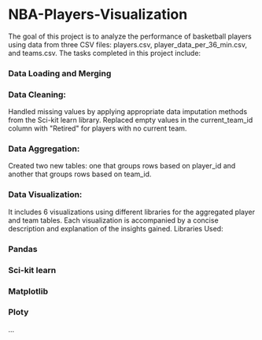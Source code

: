 # NBA-Players-Visualization
The goal of this project is to analyze the performance of basketball players using data from three CSV files: players.csv, player_data_per_36_min.csv, and teams.csv. The tasks completed in this project include:

### Data Loading and Merging

### Data Cleaning:

Handled missing values by applying appropriate data imputation methods from the Sci-kit learn library.
Replaced empty values in the current_team_id column with "Retired" for players with no current team.
### Data Aggregation:

Created two new tables: one that groups rows based on player_id and another that groups rows based on team_id.
### Data Visualization:

It includes 6 visualizations using different libraries for the aggregated player and team tables.
Each visualization is accompanied by a concise description and explanation of the insights gained.
Libraries Used:

### Pandas
### Sci-kit learn
### Matplotlib
### Ploty

...

